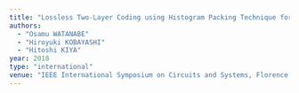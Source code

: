 ```yaml
---
title: "Lossless Two-Layer Coding using Histogram Packing Technique for HDR Images"
authors:
  - "Osamu WATANABE"
  - "Hiroyuki KOBAYASHI"
  - "Hitoshi KIYA"
year: 2018
type: "international"
venue: "IEEE International Symposium on Circuits and Systems, Florence, Italy, 2018-05-29."
---
```

